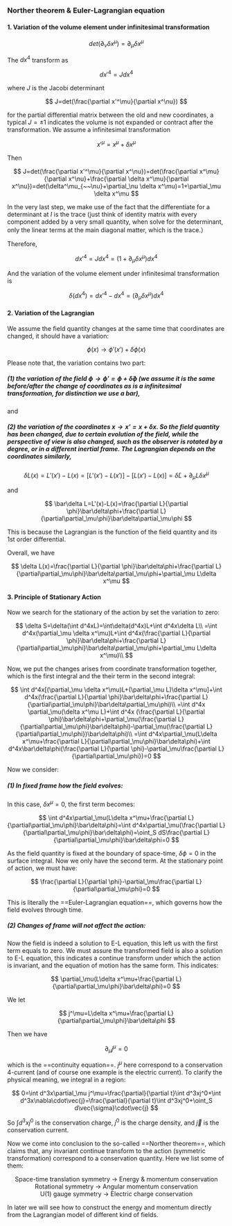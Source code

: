 ### Norther theorem & Euler-Lagrangian equation

#### 1. Variation of the volume element under infinitesimal transformation

$$
det(\partial_\nu \delta x^\mu)=\partial_\mu \delta x^\mu
$$

The $dx^4$ transform as

$$
dx'^4 = Jdx^4
$$

where $J$ is the Jacobi determinant

$$
J=det(\frac{\partial x'^\mu}{\partial x^\nu})
$$

for the partial differential matrix between the old and new coordinates, a typical $J=\pm 1$ indicates the volume is not expanded or contract after the transformation. We assume a infinitesimal transformation

$$
x'^\mu=x^\mu+\delta x^\mu
$$

Then

$$
J=det(\frac{\partial x'^\mu}{\partial x^\nu})=det(\frac{\partial x^\mu}{\partial x^\nu}+\frac{\partial \delta x^\mu}{\partial x^\nu})=det(\delta^\mu_{~~\nu}+\partial_\nu \delta x^\mu)=1+\partial_\mu \delta x^\mu
$$

In the very last step, we make use of the fact that the differentiate for a determinant at $I$ is the trace (just think of identity matrix with every component added by a very small quantity, when solve for the determinant, only the linear terms at the main diagonal matter, which is the trace.）

Therefore,

$$
dx'^4 = Jdx^4=(1+\partial_\mu \delta x^\mu)dx^4
$$

And the variation of the volume element under infinitesimal transformation is

$$
\delta(dx^4)=dx'^4-dx^4=(\partial_\mu \delta x^\mu) dx^4
$$

#### 2. Variation of the Lagrangian

We assume the field quantity changes at the same time that coordinates are changed, it should have a variation:

$$
\phi(x)\rightarrow\phi'(x')+\delta \phi(x)
$$

Please note that, the variation contains two part:

##### (1) the variation of the field $\phi\rightarrow\phi'=\phi+\bar\delta \phi$ (we assume it is the same before/after the change of coordinates as is a infinitesimal transformation, for distinction we use a bar),

and

##### (2) the variation of the coordinates $x\rightarrow x'=x+\delta x$. So the field quantity has been changed, due to certain evolution of the field, while the perspective of view is also changed, such as the observer is rotated by a degree, or in a different inertial frame. The Lagrangian depends on the coordinates similarly,

$$
\delta L(x)=L'(x')-L(x)=[L'(x')-L(x')]-[L(x')-L(x)]=\bar\delta L+\partial_\mu L\delta x^\mu
$$

and

$$
\bar\delta L=L'(x)-L(x)=\frac{\partial L}{\partial \phi}\bar\delta\phi+\frac{\partial L}{\partial\partial_\mu\phi}\bar\delta\partial_\mu\phi
$$

This is because the Lagrangian is the function of the field quantity and its 1st order differential.

 Overall, we have

$$
\delta L(x)=\frac{\partial L}{\partial \phi}\bar\delta\phi+\frac{\partial L}{\partial\partial_\mu\phi}\bar\delta\partial_\mu\phi+\partial_\mu L\delta x^\mu
$$

#### 3. Principle of Stationary Action

Now we search for the stationary of the action by set the variation to zero:

$$
\delta S=\delta(\int d^4xL)=\int\delta(d^4x)L+\int d^4x\delta L\\
=\int d^4x(\partial_\mu \delta x^\mu)L+\int d^4x(\frac{\partial L}{\partial \phi}\bar\delta\phi+\frac{\partial L}{\partial\partial_\mu\phi}\bar\delta\partial_\mu\phi+\partial_\mu L\delta x^\mu)\\
$$

Now, we put the changes arises from coordinate transformation together, which is the first integral and the their term in the second integral:

$$
\int d^4x[(\partial_\mu \delta x^\mu)L+(\partial_\mu L)\delta x^\mu]+\int d^4x(\frac{\partial L}{\partial \phi}\bar\delta\phi+\frac{\partial L}{\partial\partial_\mu\phi}\bar\delta\partial_\mu\phi)\\
=\int d^4x \partial_\mu(\delta x^\mu L)+\int d^4x (\frac{\partial L}{\partial \phi}\bar\delta\phi+\partial_\mu(\frac{\partial L}{\partial\partial_\mu\phi}\bar\delta\phi)-\partial_\mu(\frac{\partial L}{\partial\partial_\mu\phi})\bar\delta\phi)\\
=\int d^4x\partial_\mu(L\delta x^\mu+\frac{\partial L}{\partial\partial_\mu\phi}\bar\delta\phi)+\int d^4x\bar\delta\phi(\frac{\partial L}{\partial \phi}-\partial_\mu\frac{\partial L}{\partial\partial_\mu\phi})=0
$$

Now we consider:

##### (1) In fixed frame how the field evolves:

In this case, $\delta x^\mu=0$, the first term becomes:

$$
\int d^4x\partial_\mu(L\delta x^\mu+\frac{\partial L}{\partial\partial_\mu\phi}\bar\delta\phi)=\int d^4x\partial_\mu(\frac{\partial L}{\partial\partial_\mu\phi}\bar\delta\phi)=\oint_S dS\frac{\partial L}{\partial\partial_\mu\phi}\bar\delta\phi=0
$$

As the field quantity is fixed at the boundary of space-time, $\delta\phi=0$ in the surface integral. Now we only have the second term. At the stationary point of action, we must have:

$$
\frac{\partial L}{\partial \phi}-\partial_\mu\frac{\partial L}{\partial\partial_\mu\phi}=0
$$

This is literally the ==Euler-Lagrangian equation==, which governs how the field evolves through time.

##### (2) Changes of frame will not affect the action:

Now the field is indeed a solution to E-L equation, this left us with the first term equals to zero. We must assure the transformed field is also a solution to E-L equation, this indicates a continue transform under which the action is invariant, and the equation of motion has the same form. This indicates:

$$
\partial_\mu(L\delta x^\mu+\frac{\partial L}{\partial\partial_\mu\phi}\bar\delta\phi)=0
$$

We let

$$
j^\mu=L\delta x^\mu+\frac{\partial L}{\partial\partial_\mu\phi}\bar\delta\phi
$$

Then we have

$$
\partial_\mu j^\mu=0
$$

which is the ==continuity equation==. $j^\mu$ here correspond to a conservation 4-current (and of course one example is the electric current). To clarify the physical meaning, we integral in a region:

$$
0=\int d^3x\partial_\mu j^\mu=\frac{\partial}{\partial t}\int d^3xj^0+\int d^3x\nabla\cdot\vec{j}=\frac{\partial}{\partial t}\int d^3xj^0+\oint_S d\vec{\sigma}\cdot\vec{j}
$$

So $\int d^3xj^0$ is the conservation charge, $j^0$ is the charge density, and $\vec{j}$ is the conservation current.

Now we come into conclusion to the so-called ==Norther theorem==, which claims that, any invariant continue transform to the action (symmetric transformation) correspond to a conservation quantity. Here we list some of them:

<center>Space-time translation symmetry -> Energy & momentum conservation</center>

<center>Rotational symmetry -> Angular momentum conservation</center>

<center>U(1) gauge symmetry -> Electric charge conservation</center>

In later we will see how to construct the energy and momentum directly from the Lagrangian model of different kind of fields.
